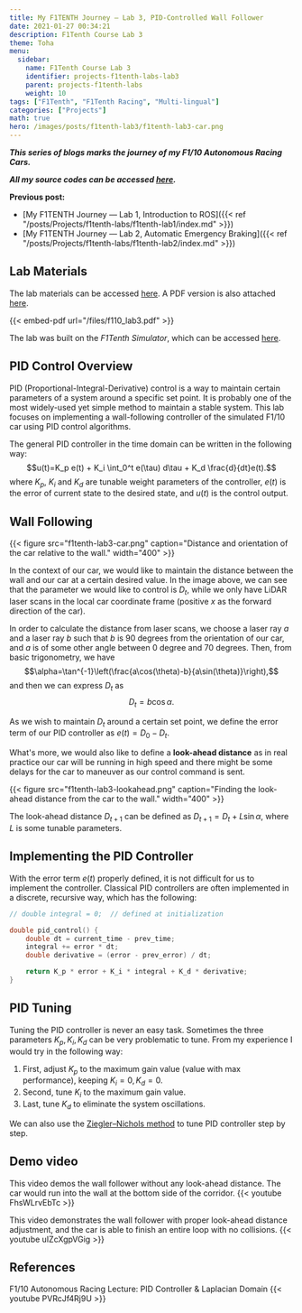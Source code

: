 ```yaml
---
title: My F1TENTH Journey — Lab 3, PID-Controlled Wall Follower
date: 2021-01-27 00:34:21
description: F1Tenth Course Lab 3
theme: Toha
menu:
  sidebar:
    name: F1Tenth Course Lab 3
    identifier: projects-f1tenth-labs-lab3
    parent: projects-f1tenth-labs
    weight: 10
tags: ["F1Tenth", "F1Tenth Racing", "Multi-lingual"]
categories: ["Projects"]
math: true
hero: /images/posts/f1tenth-lab3/f1tenth-lab3-car.png
---
```


***This series of blogs marks the journey of my F1/10 Autonomous Racing Cars.***

***All my source codes can be accessed [here](https://github.com/shineyruan/F1Tenth_Labs).***

**Previous post:**
- [My F1TENTH Journey — Lab 1, Introduction to ROS]({{< ref "/posts/Projects/f1tenth-labs/f1tenth-lab1/index.md" >}})
- [My F1TENTH Journey — Lab 2, Automatic Emergency Braking]({{< ref "/posts/Projects/f1tenth-labs/f1tenth-lab2/index.md" >}})

<!-- more -->

## Lab Materials
The lab materials can be accessed [here](https://f1tenth-coursekit.readthedocs.io/en/stable/assignments/labs/lab3.html#). A PDF version is also attached [here](/files/f110_lab3.pdf). 

{{< embed-pdf url="/files/f110_lab3.pdf" >}}

The lab was built on the *F1Tenth Simulator*, which can be accessed [here](https://f1tenth.readthedocs.io/en/stable/going_forward/simulator/sim_install.html).

## PID Control Overview
PID (Proportional-Integral-Derivative) control is a way to maintain certain parameters of a system around a specific set point. It is probably one of the most widely-used yet simple method to maintain a stable system. This lab focuses on implementing a wall-following controller of the simulated F1/10 car using PID control algorithms.

The general PID controller in the time domain can be written in the following way:
$$u(t)=K_p e(t) + K_i \int_0^t e(\tau) d\tau + K_d \frac{d}{dt}e(t).$$
where $K_p$, $K_i$ and $K_d$ are tunable weight parameters of the controller, $e(t)$ is the error of current state to the desired state, and $u(t)$ is the control output.

## Wall Following
{{< figure src="f1tenth-lab3-car.png" caption="Distance and orientation of the car relative to the wall." width="400" >}}

In the context of our car, we would like to maintain the distance between the wall and our car at a certain desired value. In the image above, we can see that the parameter we would like to control is $D_t$, while we only have LiDAR laser scans in the local car coordinate frame (positive $x$ as the forward direction of the car). 

In order to calculate the distance from laser scans, we choose a laser ray $a$ and a laser ray $b$ such that $b$ is 90 degrees from the orientation of our car, and $a$ is of some other angle between 0 degree and 70 degrees. Then, from basic trigonometry, we have 
$$\alpha=\tan^{-1}\left(\frac{a\cos(\theta)-b}{a\sin(\theta)}\right),$$
and then we can express $D_t$ as 
$$D_t=b\cos\alpha.$$

As we wish to maintain $D_t$ around a certain set point, we define the error term of our PID controller as $e(t)=D_0-D_t$.

What's more, we would also like to define a **look-ahead distance** as in real practice our car will be running in high speed and there might be some delays for the car to maneuver as our control command is sent.

{{< figure src="f1tenth-lab3-lookahead.png" caption="Finding the look-ahead distance from the car to the wall." width="400" >}}

The look-ahead distance $D_{t+1}$ can be defined as $D_{t+1}=D_t+L\sin\alpha$, where $L$ is some tunable parameters.

## Implementing the PID Controller
With the error term $e(t)$ properly defined, it is not difficult for us to implement the controller. Classical PID controllers are often implemented in a discrete, recursive way, which has the following:
```cpp
// double integral = 0;  // defined at initialization

double pid_control() {
    double dt = current_time - prev_time;
    integral += error * dt;
    double derivative = (error - prev_error) / dt;

    return K_p * error + K_i * integral + K_d * derivative;
}
```

## PID Tuning
Tuning the PID controller is never an easy task. Sometimes the three parameters $K_p, K_i, K_d$ can be very problematic to tune. From my experience I would try in the following way:
1. First, adjust $K_p$ to the maximum gain value (value with max performance), keeping $K_i=0, K_d=0$.
2. Second, tune $K_i$ to the maximum gain value.
3. Last, tune $K_d$ to eliminate the system oscillations. 

We can also use the [Ziegler–Nichols method](https://en.wikipedia.org/wiki/Ziegler%E2%80%93Nichols_method) to tune PID controller step by step.

## Demo video
This video demos the wall follower without any look-ahead distance. The car would run into the wall at the bottom side of the corridor.
{{< youtube FhsWLrvEbTc >}}

This video demonstrates the wall follower with proper look-ahead distance adjustment, and the car is able to finish an entire loop with no collisions.
{{< youtube uIZcXgpVGig >}}

## References
F1/10 Autonomous Racing Lecture: PID Controller & Laplacian Domain
{{< youtube PVRcJf4Rj9U >}}

